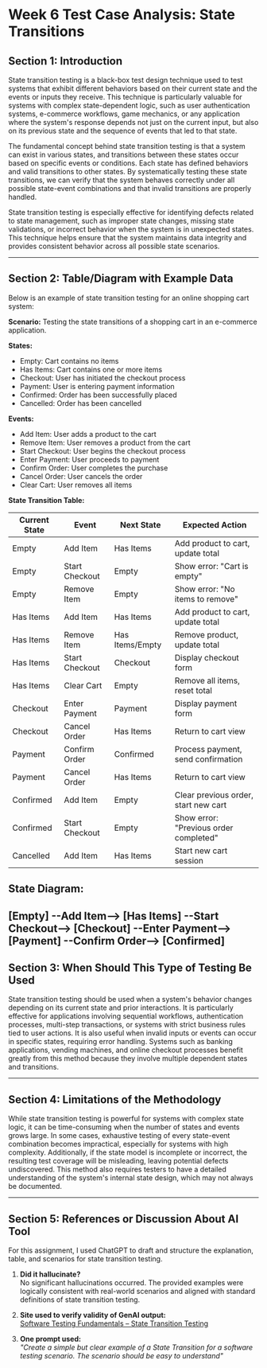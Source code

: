 # Week 6 Test Case Analysis: State Transitions

## Section 1: Introduction
State transition testing is a black-box test design technique used to test systems that exhibit different behaviors based on their current state and the events or inputs they receive. This technique is particularly valuable for systems with complex state-dependent logic, such as user authentication systems, e-commerce workflows, game mechanics, or any application where the system's response depends not just on the current input, but also on its previous state and the sequence of events that led to that state.

The fundamental concept behind state transition testing is that a system can exist in various states, and transitions between these states occur based on specific events or conditions. Each state has defined behaviors and valid transitions to other states. By systematically testing these state transitions, we can verify that the system behaves correctly under all possible state-event combinations and that invalid transitions are properly handled.

State transition testing is especially effective for identifying defects related to state management, such as improper state changes, missing state validations, or incorrect behavior when the system is in unexpected states. This technique helps ensure that the system maintains data integrity and provides consistent behavior across all possible state scenarios.

---

## Section 2: Table/Diagram with Example Data
Below is an example of state transition testing for an online shopping cart system:

**Scenario:** Testing the state transitions of a shopping cart in an e-commerce application.

**States:**
- Empty: Cart contains no items  
- Has Items: Cart contains one or more items  
- Checkout: User has initiated the checkout process  
- Payment: User is entering payment information  
- Confirmed: Order has been successfully placed  
- Cancelled: Order has been cancelled  

**Events:**
- Add Item: User adds a product to the cart  
- Remove Item: User removes a product from the cart  
- Start Checkout: User begins the checkout process  
- Enter Payment: User proceeds to payment  
- Confirm Order: User completes the purchase  
- Cancel Order: User cancels the order  
- Clear Cart: User removes all items  

**State Transition Table:**

| Current State | Event | Next State | Expected Action |
|---------------|-------|------------|-----------------|
| Empty | Add Item | Has Items | Add product to cart, update total |
| Empty | Start Checkout | Empty | Show error: "Cart is empty" |
| Empty | Remove Item | Empty | Show error: "No items to remove" |
| Has Items | Add Item | Has Items | Add product to cart, update total |
| Has Items | Remove Item | Has Items/Empty | Remove product, update total |
| Has Items | Start Checkout | Checkout | Display checkout form |
| Has Items | Clear Cart | Empty | Remove all items, reset total |
| Checkout | Enter Payment | Payment | Display payment form |
| Checkout | Cancel Order | Has Items | Return to cart view |
| Payment | Confirm Order | Confirmed | Process payment, send confirmation |
| Payment | Cancel Order | Has Items | Return to cart view |
| Confirmed | Add Item | Empty | Clear previous order, start new cart |
| Confirmed | Start Checkout | Empty | Show error: "Previous order completed" |
| Cancelled | Add Item | Has Items | Start new cart session |

**State Diagram:**
---
[Empty] --Add Item--> [Has Items] --Start Checkout--> [Checkout] --Enter Payment--> [Payment] --Confirm Order--> [Confirmed]
---

## Section 3: When Should This Type of Testing Be Used
State transition testing should be used when a system's behavior changes depending on its current state and prior interactions. It is particularly effective for applications involving sequential workflows, authentication processes, multi-step transactions, or systems with strict business rules tied to user actions. It is also useful when invalid inputs or events can occur in specific states, requiring error handling. Systems such as banking applications, vending machines, and online checkout processes benefit greatly from this method because they involve multiple dependent states and transitions.

---

## Section 4: Limitations of the Methodology
While state transition testing is powerful for systems with complex state logic, it can be time-consuming when the number of states and events grows large. In some cases, exhaustive testing of every state-event combination becomes impractical, especially for systems with high complexity. Additionally, if the state model is incomplete or incorrect, the resulting test coverage will be misleading, leaving potential defects undiscovered. This method also requires testers to have a detailed understanding of the system's internal state design, which may not always be documented.

---

## Section 5: References or Discussion About AI Tool
For this assignment, I used ChatGPT to draft and structure the explanation, table, and scenarios for state transition testing.

1. **Did it hallucinate?**  
   No significant hallucinations occurred. The provided examples were logically consistent with real-world scenarios and aligned with standard definitions of state transition testing.

2. **Site used to verify validity of GenAI output:**  
   [Software Testing Fundamentals – State Transition Testing](https://softwaretestingfundamentals.com/state-transition-testing/)

3. **One prompt used:**  
   *"Create a simple but clear example of a State Transition for a software testing scenario. The scenario should be easy to understand"*
